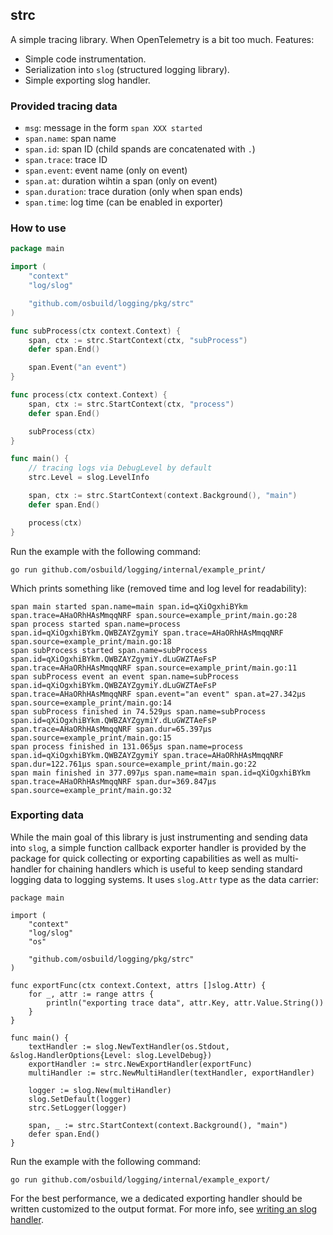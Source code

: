 ## strc

A simple tracing library. When OpenTelemetry is a bit too much. Features:

* Simple code instrumentation.
* Serialization into `slog` (structured logging library).
* Simple exporting slog handler.

### Provided tracing data

* `msg`: message in the form `span XXX started`
* `span.name`: span name 
* `span.id`: span ID (child spands are concatenated with `.`) 
* `span.trace`: trace ID 
* `span.event`: event name (only on event) 
* `span.at`: duration wihtin a span (only on event) 
* `span.duration`: trace duration (only when span ends) 
* `span.time`: log time (can be enabled in exporter) 

### How to use

```go
package main

import (
	"context"
	"log/slog"

	"github.com/osbuild/logging/pkg/strc"
)

func subProcess(ctx context.Context) {
	span, ctx := strc.StartContext(ctx, "subProcess")
	defer span.End()

	span.Event("an event")
}

func process(ctx context.Context) {
	span, ctx := strc.StartContext(ctx, "process")
	defer span.End()

	subProcess(ctx)
}

func main() {
	// tracing logs via DebugLevel by default
	strc.Level = slog.LevelInfo

	span, ctx := strc.StartContext(context.Background(), "main")
	defer span.End()

	process(ctx)
}
```

Run the example with the following command:

```
go run github.com/osbuild/logging/internal/example_print/
```

Which prints something like (removed time and log level for readability):

```
span main started span.name=main span.id=qXiOgxhiBYkm span.trace=AHaORhHAsMmqqNRF span.source=example_print/main.go:28
span process started span.name=process span.id=qXiOgxhiBYkm.QWBZAYZgymiY span.trace=AHaORhHAsMmqqNRF span.source=example_print/main.go:18
span subProcess started span.name=subProcess span.id=qXiOgxhiBYkm.QWBZAYZgymiY.dLuGWZTAeFsP span.trace=AHaORhHAsMmqqNRF span.source=example_print/main.go:11
span subProcess event an event span.name=subProcess span.id=qXiOgxhiBYkm.QWBZAYZgymiY.dLuGWZTAeFsP span.trace=AHaORhHAsMmqqNRF span.event="an event" span.at=27.342µs span.source=example_print/main.go:14
span subProcess finished in 74.529µs span.name=subProcess span.id=qXiOgxhiBYkm.QWBZAYZgymiY.dLuGWZTAeFsP span.trace=AHaORhHAsMmqqNRF span.dur=65.397µs span.source=example_print/main.go:15
span process finished in 131.065µs span.name=process span.id=qXiOgxhiBYkm.QWBZAYZgymiY span.trace=AHaORhHAsMmqqNRF span.dur=122.761µs span.source=example_print/main.go:22
span main finished in 377.097µs span.name=main span.id=qXiOgxhiBYkm span.trace=AHaORhHAsMmqqNRF span.dur=369.847µs span.source=example_print/main.go:32
```

### Exporting data

While the main goal of this library is just instrumenting and sending data into `slog`, a simple function callback exporter handler is provided by the package for quick collecting or exporting capabilities as well as multi-handler for chaining handlers which is useful to keep sending standard logging data to logging systems. It uses `slog.Attr` type as the data carrier:

```
package main

import (
	"context"
	"log/slog"
	"os"

	"github.com/osbuild/logging/pkg/strc"
)

func exportFunc(ctx context.Context, attrs []slog.Attr) {
	for _, attr := range attrs {
		println("exporting trace data", attr.Key, attr.Value.String())
	}
}

func main() {
	textHandler := slog.NewTextHandler(os.Stdout, &slog.HandlerOptions{Level: slog.LevelDebug})
	exportHandler := strc.NewExportHandler(exportFunc)
	multiHandler := strc.NewMultiHandler(textHandler, exportHandler)

	logger := slog.New(multiHandler)
	slog.SetDefault(logger)
	strc.SetLogger(logger)

	span, _ := strc.StartContext(context.Background(), "main")
	defer span.End()
}
```

Run the example with the following command:

```
go run github.com/osbuild/logging/internal/example_export/
```

For the best performance, we a dedicated exporting handler should be written customized to the output format. For more info, see [writing an slog handler](https://pkg.go.dev/log/slog#hdr-Writing_a_handler).
